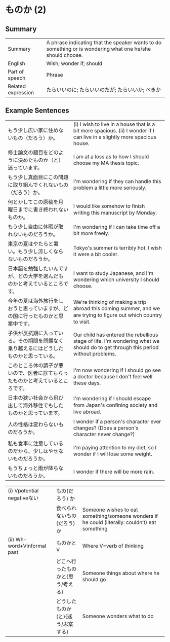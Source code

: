 # ものか (2)

## Summary

<table><tr>   <td>Summary</td>   <td>A phrase indicating that the speaker wants to do something or is wondering what one he/she should choose.</td></tr><tr>   <td>English</td>   <td>Wish; wonder if; should</td></tr><tr>   <td>Part of speech</td>   <td>Phrase</td></tr><tr>   <td>Related expression</td>   <td>たらいいのに; たらいいのだが; たらいいか; べきか</td></tr></table>

## Example Sentences

<table><tr>   <td>もう少し広い家に住めないもの（だろう）か。</td>   <td>(i) I wish to live in a house that is a bit more spacious. (ii) I wonder if I can live in a slightly more spacious house.</td></tr><tr>   <td>修士論文の題目をどのように決めたものか（と）迷っています。</td>   <td>I am at a loss as to how I should choose my MA thesis topic.</td></tr><tr>   <td>もう少し真面目にこの問題に取り組んでくれないもの（だろう）か。</td>   <td>I'm wondering if they can handle this problem a little more seriously.</td></tr><tr>   <td>何とかしてこの原稿を月曜日までに書き終われないものか。</td>   <td>I would like somehow to ﬁnish writing this manuscript by Monday.</td></tr><tr>   <td>もう少し自由に休暇が取れないものだろうか。</td>   <td>I'm wondering if I can take time off a bit more freely.</td></tr><tr>   <td>東京の夏はやたらと暑い。もう少し涼しくならないものだろうか。</td>   <td>Tokyo's summer is terribly hot. I wish it were a bit cooler.</td></tr><tr>   <td>日本語を勉強したいんですが、どの大学を選んだものかと考えているところです。</td>   <td>I want to study Japanese, and I'm wondering which university I should choose.</td></tr><tr>   <td>今年の夏は海外旅行をしおうと思っていますが、どの国に行ったものかと思案中です。</td>   <td>We're thinking of making a trip abroad this coming summer, and we are trying to ﬁgure out which country to visit.</td></tr><tr>   <td>子供が反抗期に入っている。その期間を問題なく乗り越えるにはどうしたものかと思っている。</td>   <td>Our child has entered the rebellious stage of life. I'm wondering what we should do to get through this period without problems.</td></tr><tr>   <td>このところ体の調子が悪いので、医者に診てもらったものかと考えているところです。</td>   <td>I'm now wondering if I should go see a doctor because I don't feel well these days.</td></tr><tr>   <td>日本の狭い社会から飛び出して海外移住でもしたものかと思っています。</td>   <td>I'm wondering if I should escape from Japan's conﬁning society and live abroad.</td></tr><tr>   <td>人の性格は変わらないものだろうか。</td>   <td>I wonder if a person's character ever changes? (Does a person's character never change?)</td></tr><tr>   <td>私も食事に注意しているのだから、少しはやせないものだろうか。</td>   <td>I'm paying attention to my diet, so I wonder if I will lose some weight.</td></tr><tr>   <td>もうちょっと雨が降らないものだろうか。</td>   <td>I wonder if there will be more rain.</td></tr></table>

<table class="table"><tbody><tr class="tr head"><td class="td"><span class="numbers">(i)</span> <span class="bold">Vpotential negativeない</span></td><td class="td"><span class="concept">もの</span><span>(だろう)</span> <span class="concept">か</span></td><td class="td"></td></tr><tr class="tr"><td class="td"></td><td class="td"><span>食べられない</span><span class="concept">もの</span><span>(だろう)</span> <span class="concept">か</span></td><td class="td"><span>Someone wishes to eat something/someone wonders if he could (literally: couldn’t) eat something</span></td></tr><tr class="tr head"><td class="td"><span class="numbers">(ii)</span> <span class="bold">Wh-word+Vinformal past</span></td><td class="td"><span class="concept">ものか</span><span>とV</span></td><td class="td"><span>Where V=verb of thinking</span></td></tr><tr class="tr"><td class="td"></td><td class="td"><span>どこへ行った</span><span class="concept">ものか</span><span>と{思う/考える}</span></td><td class="td"><span>Someone things about where he should go</span></td></tr><tr class="tr"><td class="td"></td><td class="td"><span>どうした</span><span class="concept">ものか</span><span>(と){迷う/思案する}</span></td><td class="td"><span>Someone wonders what to do</span></td></tr></tbody></table>

